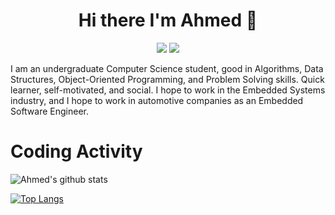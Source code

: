 
<h1 align="center">Hi there I'm Ahmed 👋</h1>

<p align="center">
    <a href="https://www.linkedin.com/in/ahmmohfat18/"><img src="https://img.shields.io/badge/linkedin-%230177B5?style=flat&logo=linkedin&logoColor=white"/></a>
    <a href="https://www.facebook.com/ahmmohfat18/"><img src="https://img.shields.io/badge/facebook-%230177B5?style=flat&logo=facebook&logoColor=white"/></a>
</p>

I am an undergraduate Computer Science student, good in Algorithms, Data Structures, Object-Oriented Programming, and Problem Solving skills. Quick learner, self-motivated, and social. I hope to work in the Embedded Systems industry, and I hope to work in automotive companies as an Embedded Software Engineer.

# Coding Activity

![Ahmed's github stats](https://github-readme-stats.vercel.app/api?username=ahmmohfat18&show_icons=true&hide=prs,issues,contribs&show_owner=true&include_all_commits=true&V=2)

[![Top Langs](https://github-readme-stats.vercel.app/api/top-langs/?username=ahmmohfat18&layout=compact)](https://github.com/anuraghazra/github-readme-stats)